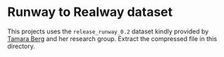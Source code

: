 Runway to Realway dataset
=========================

This projects uses the `release_runway_0.2` dataset kindly provided by
[Tamara Berg](http://tamaraberg.com/runway2realway/) and her research
group. Extract the compressed file in this directory.
